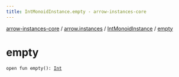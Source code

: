```yaml
---
title: IntMonoidInstance.empty - arrow-instances-core
---
```


[arrow-instances-core](../../index.html) / [arrow.instances](../index.html) / [IntMonoidInstance](index.html) / [empty](./empty.html)

# empty

`open fun empty(): `[`Int`](https://kotlinlang.org/api/latest/jvm/stdlib/kotlin/-int/index.html)